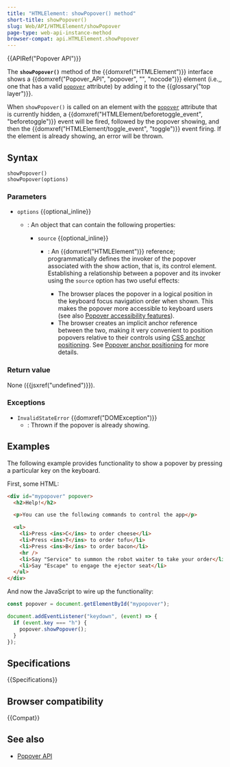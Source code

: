 ```yaml
---
title: "HTMLElement: showPopover() method"
short-title: showPopover()
slug: Web/API/HTMLElement/showPopover
page-type: web-api-instance-method
browser-compat: api.HTMLElement.showPopover
---
```


{{APIRef("Popover API")}}

The **`showPopover()`** method of the {{domxref("HTMLElement")}} interface shows a {{domxref("Popover_API", "popover", "", "nocode")}} element (i.e.,, one that has a valid [`popover`](/en-US/docs/Web/HTML/Global_attributes/popover) attribute) by adding it to the {{glossary("top layer")}}.

When `showPopover()` is called on an element with the [`popover`](/en-US/docs/Web/HTML/Global_attributes/popover) attribute that is currently hidden, a {{domxref("HTMLElement/beforetoggle_event", "beforetoggle")}} event will be fired, followed by the popover showing, and then the {{domxref("HTMLElement/toggle_event", "toggle")}} event firing. If the element is already showing, an error will be thrown.

## Syntax

```js-nolint
showPopover()
showPopover(options)
```

### Parameters

- `options` {{optional_inline}}

  - : An object that can contain the following properties:

    - `source` {{optional_inline}}

      - : An {{domxref("HTMLElement")}} reference; programmatically defines the invoker of the popover associated with the show action, that is, its control element. Establishing a relationship between a popover and its invoker using the `source` option has two useful effects:

        - The browser places the popover in a logical position in the keyboard focus navigation order when shown. This makes the popover more accessible to keyboard users (see also [Popover accessibility features](/en-US/docs/Web/API/Popover_API/Using#popover_accessibility_features)).
        - The browser creates an implicit anchor reference between the two, making it very convenient to position popovers relative to their controls using [CSS anchor positioning](/en-US/docs/Web/CSS/CSS_anchor_positioning). See [Popover anchor positioning](/en-US/docs/Web/API/Popover_API/Using#popover_anchor_positioning) for more details.

### Return value

None ({{jsxref("undefined")}}).

### Exceptions

- `InvalidStateError` {{domxref("DOMException")}}
  - : Thrown if the popover is already showing.

## Examples

The following example provides functionality to show a popover by pressing a particular key on the keyboard.

First, some HTML:

```html
<div id="mypopover" popover>
  <h2>Help!</h2>

  <p>You can use the following commands to control the app</p>

  <ul>
    <li>Press <ins>C</ins> to order cheese</li>
    <li>Press <ins>T</ins> to order tofu</li>
    <li>Press <ins>B</ins> to order bacon</li>
    <hr />
    <li>Say "Service" to summon the robot waiter to take your order</li>
    <li>Say "Escape" to engage the ejector seat</li>
  </ul>
</div>
```

And now the JavaScript to wire up the functionality:

```js
const popover = document.getElementById("mypopover");

document.addEventListener("keydown", (event) => {
  if (event.key === "h") {
    popover.showPopover();
  }
});
```

## Specifications

{{Specifications}}

## Browser compatibility

{{Compat}}

## See also

- [Popover API](/en-US/docs/Web/API/Popover_API)

